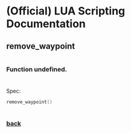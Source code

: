 
# (Official) LUA Scripting Documentation

## remove_waypoint
#
### Function undefined.
#
Spec:
```lua
remove_waypoint()
```
#  

### [back](../other)
